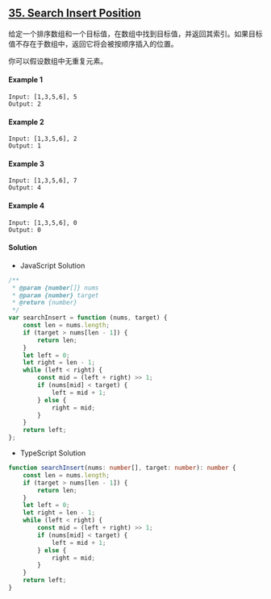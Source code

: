 ## [35. Search Insert Position](https://leetcode.com/problems/search-insert-position/)

给定一个排序数组和一个目标值，在数组中找到目标值，并返回其索引。如果目标值不存在于数组中，返回它将会被按顺序插入的位置。

你可以假设数组中无重复元素。

#### Example 1

```text
Input: [1,3,5,6], 5
Output: 2
```

#### Example 2

```text
Input: [1,3,5,6], 2
Output: 1
```

#### Example 3

```text
Input: [1,3,5,6], 7
Output: 4
```

#### Example 4

```text
Input: [1,3,5,6], 0
Output: 0
```

#### Solution

-   JavaScript Solution

```javascript
/**
 * @param {number[]} nums
 * @param {number} target
 * @return {number}
 */
var searchInsert = function (nums, target) {
    const len = nums.length;
    if (target > nums[len - 1]) {
        return len;
    }
    let left = 0;
    let right = len - 1;
    while (left < right) {
        const mid = (left + right) >> 1;
        if (nums[mid] < target) {
            left = mid + 1;
        } else {
            right = mid;
        }
    }
    return left;
};
```

-   TypeScript Solution

```typescript
function searchInsert(nums: number[], target: number): number {
    const len = nums.length;
    if (target > nums[len - 1]) {
        return len;
    }
    let left = 0;
    let right = len - 1;
    while (left < right) {
        const mid = (left + right) >> 1;
        if (nums[mid] < target) {
            left = mid + 1;
        } else {
            right = mid;
        }
    }
    return left;
}
```
